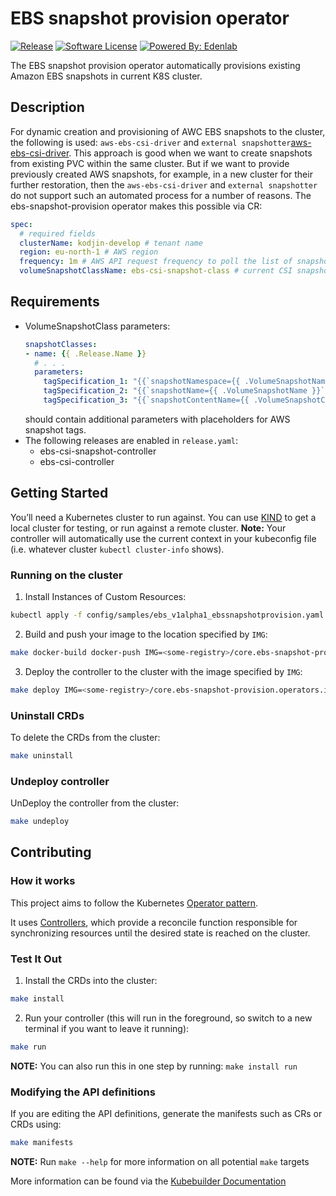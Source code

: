 # EBS snapshot provision operator

[![Release](https://img.shields.io/github/v/release/edenlabllc/ebs-snapshot-provision.operators.infra.svg?style=for-the-badge)](https://github.com/edenlabllc/ebs-snapshot-provision.operators.infra/releases/latest)
[![Software License](https://img.shields.io/github/license/edenlabllc/ebs-snapshot-provision.operators.infra.svg?style=for-the-badge)](LICENSE)
[![Powered By: Edenlab](https://img.shields.io/badge/powered%20by-edenlab-8A2BE2.svg?style=for-the-badge)](https://edenlab.io)

The EBS snapshot provision operator automatically provisions existing Amazon EBS snapshots in current K8S cluster.

## Description

For dynamic creation and provisioning of AWC EBS snapshots to the cluster, the following is used: `aws-ebs-csi-driver`
and `external snapshotter`[aws-ebs-csi-driver](https://github.com/kubernetes-sigs/aws-ebs-csi-driver/tree/master/examples/kubernetes/snapshot).
This approach is good when we want to create snapshots from existing PVC within the same cluster.
But if we want to provide previously created AWS snapshots, for example, in a new cluster for their further restoration,
then the `aws-ebs-csi-driver` and `external snapshotter` do not support such an automated process for a number of
reasons.
The ebs-snapshot-provision operator makes this possible via CR:

```yaml
spec:
  # required fields
  clusterName: kodjin-develop # tenant name
  region: eu-north-1 # AWS region
  frequency: 1m # AWS API request frequency to poll the list of snapshots
  volumeSnapshotClassName: ebs-csi-snapshot-class # current CSI snapshot class name
```

## Requirements

* VolumeSnapshotClass parameters:
  ```yaml
  snapshotClasses:
  - name: {{ .Release.Name }}
    # . . .
    parameters:
      tagSpecification_1: "{{`snapshotNamespace={{ .VolumeSnapshotNamespace }}`}}"
      tagSpecification_2: "{{`snapshotName={{ .VolumeSnapshotName }}`}}"
      tagSpecification_3: "{{`snapshotContentName={{ .VolumeSnapshotContentName }}`}}"
  ```
  should contain additional parameters with placeholders for AWS snapshot tags.
* The following releases are enabled in `release.yaml`:
    * ebs-csi-snapshot-controller
    * ebs-csi-controller

## Getting Started

You’ll need a Kubernetes cluster to run against. You can use [KIND](https://sigs.k8s.io/kind) to get a local cluster for
testing, or run against a remote cluster.
**Note:** Your controller will automatically use the current context in your kubeconfig file (i.e. whatever
cluster `kubectl cluster-info` shows).

### Running on the cluster

1. Install Instances of Custom Resources:

```sh
kubectl apply -f config/samples/ebs_v1alpha1_ebssnapshotprovision.yaml
```

2. Build and push your image to the location specified by `IMG`:

```sh
make docker-build docker-push IMG=<some-registry>/core.ebs-snapshot-provision.operators.infra:tag
```

3. Deploy the controller to the cluster with the image specified by `IMG`:

```sh
make deploy IMG=<some-registry>/core.ebs-snapshot-provision.operators.infra:tag
```

### Uninstall CRDs

To delete the CRDs from the cluster:

```sh
make uninstall
```

### Undeploy controller

UnDeploy the controller from the cluster:

```sh
make undeploy
```

## Contributing

### How it works

This project aims to follow the
Kubernetes [Operator pattern](https://kubernetes.io/docs/concepts/extend-kubernetes/operator/).

It uses [Controllers](https://kubernetes.io/docs/concepts/architecture/controller/),
which provide a reconcile function responsible for synchronizing resources until the desired state is reached on the
cluster.

### Test It Out

1. Install the CRDs into the cluster:

```sh
make install
```

2. Run your controller (this will run in the foreground, so switch to a new terminal if you want to leave it running):

```sh
make run
```

**NOTE:** You can also run this in one step by running: `make install run`

### Modifying the API definitions

If you are editing the API definitions, generate the manifests such as CRs or CRDs using:

```sh
make manifests
```

**NOTE:** Run `make --help` for more information on all potential `make` targets

More information can be found via the [Kubebuilder Documentation](https://book.kubebuilder.io/introduction.html)
